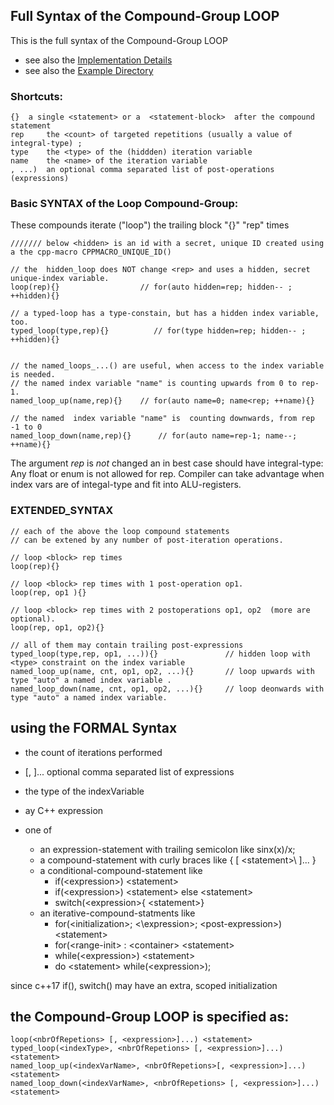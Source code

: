 ## Full Syntax of the Compound-Group LOOP ##

This is the full syntax of the Compound-Group LOOP

- see also the [Implementation Details](/the_full_implementation.md)
- see also the [Example Directory](/future-cpp-loop/ogis-cpp-loop.examples/examples)

### Shortcuts: ###
	{}	a single <statement> or a  <statement-block>  after the compound statement
	rep    	the <count> of targeted repetitions (usually a value of integral-type) ;
	type	the <type> of the (hiddden) iteration variable
	name	the <name> of the iteration variable
	, ...) 	an optional comma separated list of post-operations (expressions)

### Basic SYNTAX of the Loop Compound-Group: ###
These compounds iterate ("loop") the trailing block "{}" "rep" times

	/////// below <hidden> is an id with a secret, unique ID created using  a the cpp-macro CPPMACRO_UNIQUE_ID()
	
	// the  hidden_loop does NOT change <rep> and uses a hidden, secret unique-index variable.
	loop(rep){}	                 // for(auto hidden=rep; hidden-- ; ++hidden){}   

	// a typed-loop has a type-constain, but has a hidden index variable, too.
	typed_loop(type,rep){} 	        // for(type hidden=rep; hidden-- ; ++hidden){}   


	// the named_loops_...() are useful, when access to the index variable is needed.
	// the named index variable "name" is counting upwards from 0 to rep-1.
	named_loop_up(name,rep){} 	 // for(auto name=0; name<rep; ++name){}     

	// the named  index variable "name" is  counting downwards, from rep -1 to 0
	named_loop_down(name,rep){} 	 // for(auto name=rep-1; name--; ++name){}     

The argument _rep_ is _not_ changed an in best case should have integral-type:
Any float or enum is not allowed for rep.
Compiler can take advantage when index vars <rep> are of integal-type and fit into ALU-registers.

### EXTENDED_SYNTAX ###
	// each of the above the loop compound statements
	// can be extened by any number of post-iteration operations.

	// loop <block> rep times
	loop(rep){}		

	// loop <block> rep times with 1 post-operation op1.
	loop(rep, op1 ){}

	// loop <block> rep times with 2 postoperations op1, op2  (more are optional).
	loop(rep, op1, op2){}
	
	// all of them may contain trailing post-expressions
	typed_loop(type,rep, op1, ...)){}               // hidden loop with <type> constraint on the index variable
	named_loop_up(name, cnt, op1, op2, ...){}       // loop upwards with type "auto" a named index variable .
	named_loop_down(name, cnt, op1, op2, ...){}     // loop deonwards with type "auto" a named index variable.
	
## using the  FORMAL Syntax ##
	

 - <nbrOfRepetittions>	the count of iterations performed 
 
 - [, <expression>]...	optional comma separated list  of expressions
 - <indexType>		the type of the indexVariable

 - <expression>		ay C++ expression
 - <statement>		one of 
	- an expression-statement with trailing semicolon like sinx(x)/x;
	- a compound-statement  with curly braces  like \{ \[ \<statement>\ \]... \}
	- a conditional-compound-statement like 
		- if(\<expression\>) \<statement\>
		- if(\<expression\>) \<statement\> else \<statement\>
		- switch(\<expression\>\{ \<statement\>\}
	- an iterative-compound-statments like
		- for(\<initialization\>; <\expression\>; \<post-expression\>) \<statement\>
		- for(\<range-init\> \: \<container\> \<statement\>
		- while(\<expression\>) \<statement\>
		- do \<statement\> while(\<expression\>);
	
	
since c++17 if(), switch() may have an extra, scoped initialization

## the Compound-Group LOOP is specified as:	
	
	loop(<nbrOfRepetions> [, <expression>]...) <statement>
	typed_loop(<indexType>, <nbrOfRepetions> [, <expression>]...) <statement>
	named_loop_up(<indexVarName>, <nbrOfRepetions>[, <expression>]...) <statement>
	named_loop_down(<indexVarName>, <nbrOfRepetions> [, <expression>]...) <statement>

